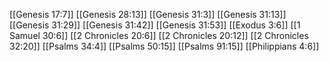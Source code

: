 [[Genesis 17:7]]
[[Genesis 28:13]]
[[Genesis 31:3]]
[[Genesis 31:13]]
[[Genesis 31:29]]
[[Genesis 31:42]]
[[Genesis 31:53]]
[[Exodus 3:6]]
[[1 Samuel 30:6]]
[[2 Chronicles 20:6]]
[[2 Chronicles 20:12]]
[[2 Chronicles 32:20]]
[[Psalms 34:4]]
[[Psalms 50:15]]
[[Psalms 91:15]]
[[Philippians 4:6]]
